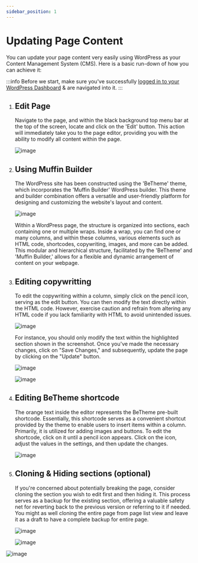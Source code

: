 ```yaml
---
sidebar_position: 1
---
```


# Updating Page Content

You can update your page content very easily using WordPress as your Content Management System (CMS). Here is a basic run-down of how you can achieve it:

:::info
Before we start, make sure you've successfully [logged in to your WordPress Dashboard](wordpress/introduction/auth/index.md) & are navigated into it.
:::

1. ## Edit Page

	Navigate to the page, and within the black background top menu bar at the top of the screen, locate and click on the 'Edit' button. This action will immediately take you to the page editor, providing you with the ability to modify all content within the page.

	![image](https://github.com/BikeBearLabs/docs/assets/167945971/9c53db45-60e0-4a28-a50c-4972e893335b)

1. ## Using Muffin Builder

	The WordPress site has been constructed using the 'BeTheme' theme, which incorporates the 'Muffin Builder' WordPress builder. This theme and builder combination offers a versatile and user-friendly platform for designing and customizing the website's layout and content.

	![image](https://github.com/BikeBearLabs/docs/assets/167945971/ced743fe-7234-448a-82ef-a2e734a1bad7)

	Within a WordPress page, the structure is organized into sections, each containing one or multiple wraps. Inside a wrap, you can find one or many columns, and within these columns, various elements such as HTML code, shortcodes, copywriting, images, and more can be added. This modular and hierarchical structure, facilitated by the 'BeTheme' and 'Muffin Builder,' allows for a flexible and dynamic arrangement of content on your webpage.

1. ## Editing copywritting

	To edit the copywriting within a column, simply click on the pencil icon, serving as the edit button. You can then modify the text directly within the HTML code. However, exercise caution and refrain from altering any HTML code if you lack familiarity with HTML to avoid unintended issues.

	![image](https://github.com/BikeBearLabs/docs/assets/167945971/d7927a78-7e0f-48c9-b065-d17f5dcde92c)

	For instance, you should only modify the text within the highlighted section shown in the screenshot. Once you've made the necessary changes, click on "Save Changes," and subsequently, update the page by clicking on the "Update" button.

	![image](https://github.com/BikeBearLabs/docs/assets/167945971/1d679e51-9678-4cab-9576-ecd11328a20b)

	![image](https://github.com/BikeBearLabs/docs/assets/167945971/97f83bdc-ae42-4df4-9207-b24d42454daf)


1. ## Editing BeTheme shortcode

	The orange text inside the editor represents the BeTheme pre-built shortcode. Essentially, this shortcode serves as a convenient shortcut provided by the theme to enable users to insert items within a column. Primarily, it is utilized for adding images and buttons. To edit the shortcode, click on it until a pencil icon appears. Click on the icon, adjust the values in the settings, and then update the changes.

	![image](https://github.com/BikeBearLabs/docs/assets/167945971/ba32fc4d-abc7-4d6e-8308-a7a49f900257)

1. ## Cloning & Hiding sections (optional)

	If you're concerned about potentially breaking the page, consider cloning the section you wish to edit first and then hiding it. This process serves as a backup for the existing section, offering a valuable safety net for reverting back to the previous version or referring to it if needed. You might as well cloning the entire page from page list view and leave it as a draft to have a complete backup for entire page.

	![image](https://github.com/BikeBearLabs/docs/assets/167945971/15ee31de-9f80-4167-83b5-f7f6b03a9923)

	![image](https://github.com/BikeBearLabs/docs/assets/167945971/888d084c-bbf1-40dc-8bfb-b1686af4a6c6)

![image](https://github.com/BikeBearLabs/docs/assets/167963453/eb6caf8c-bf98-4d20-bfcd-5d94e150d637)
